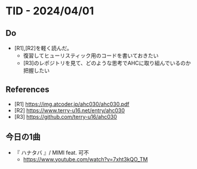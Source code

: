 # TID - 2024/04/01
<!--
## Learnings
- 
- 
-->


## Do
- [R1],[R2]を軽く読んだ。
  - 復習してヒューリスティック用のコードを書いておきたい
  - [R3]のレポジトリを見て、どのような思考でAHCに取り組んでいるのか把握したい



<!--
## Reflections & Insights
- 
- 
-->

<!--
## Plans for Tomorrow
- 
- 
-->

## References
- [R1] https://img.atcoder.jp/ahc030/ahc030.pdf
- [R2] https://www.terry-u16.net/entry/ahc030
- [R3] https://github.com/terry-u16/ahc030


## 今日の1曲
- 『 ハナタバ 』/ MIMI feat. 可不
  - https://www.youtube.com/watch?v=7xht3kQO_TM
